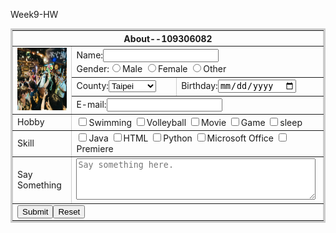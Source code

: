 Week9-HW
<!DOCTYPE html>
<html>
<head>
	<meta charset="utf-8">
	<meta name="viewport" content="width=device-width, initial-scale=1">
</head>
<body>

<table style="border:3px #cccccc solid;" cellpadding="10" border=‘1’>
	<tr>
		<th colspan="3">About--109306082</th>
	</tr>
	<tr>
		<td rowspan="3"><img src="Sorrylive.jpg" width="100" height="100" alt="personal photo"></td>
		<td colspan="2">Name:<input type="text" name="name"><br>
			Gender:<input type="radio" name="Male">Male
			<input type="radio" name="Female">Female
			<input type="radio" name="Other">Other</td>
	</tr>
	<tr>
		<td>County:<select name="County">
			<option>Taipei</option>
			<option>Tainan</option>
			<option>Taichung</option>
			<option>Taoyuan</option>
			<option>Hualien</option>
		</select>
		</td>
		<td>Birthday:<input type="date" name="Birthday"></td>
	</tr>
	<tr>
		<td colspan="2">E-mail:<input type="mail" name="E-mail"></td>
	</tr>
	<tr>
		<td>Hobby</td>
		<td colspan="2"><input type="checkbox" name="Swimming">Swimming
			<input type="checkbox" name="Volleyball">Volleyball
			<input type="checkbox" name="Movie">Movie
			<input type="checkbox" name="Game">Game
			<input type="checkbox" name="sleep">sleep</td>
	</tr>
	<tr>
		<td>Skill</td>
		<td colspan="2"><input type="checkbox" name="Java">Java
			<input type="checkbox" name="HTML">HTML
			<input type="checkbox" name="Python">Python
			<input type="checkbox" name="Microsoft Office">Microsoft Office
			<input type="checkbox" name="Premiere">Premiere</td>
	</tr>
	<tr>
		<td>Say Something</td>
		<td colspan="2"><textarea name="saysth" rows="4" cols="45" placeholder="Say something here."></textarea></td>
	</tr>
	<tr>
		<td colspan="3"><input type="submit" name="submit"><input type="reset" name="reset"></td>
	</tr>
</table>

</body>
</html>
